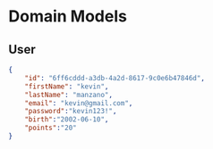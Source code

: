 # Domain Models

## User

```json
{
    "id": "6ff6cddd-a3db-4a2d-8617-9c0e6b47846d",
    "firstName": "kevin",
    "lastName": "manzano",
    "email": "kevin@gmail.com",
    "password":"kevin123!",
    "birth":"2002-06-10",
    "points":"20"
}
```
